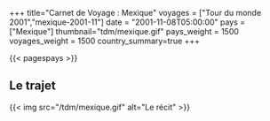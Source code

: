 +++
title="Carnet de Voyage : Mexique"
voyages = ["Tour du monde 2001","mexique-2001-11"]
date = "2001-11-08T05:00:00"
pays = ["Mexique"]
thumbnail="tdm/mexique.gif"
pays_weight = 1500
voyages_weight = 1500
country_summary=true
+++

{{< pagespays >}}
## Le trajet
{{< img src="/tdm/mexique.gif" alt="Le récit" >}}